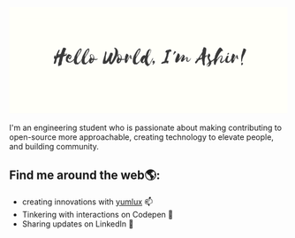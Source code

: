 
<img src="2.png">

<p>I'm an engineering student who is passionate about making contributing to open-source more approachable, creating technology to
 elevate people, and building community.</p>

<h2>Find me around the web🌎:</h2> 
<ul>
 <li>creating innovations with <a href="http://yumlux.live/">yumlux</a> 📫 </li>
  <li>Tinkering with interactions on Codepen 🏓</li>
  <li>Sharing updates on LinkedIn 💼</li>
</ul>
<!--

